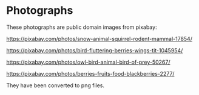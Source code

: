 # Photographs

These photographs are public domain images from pixabay:

https://pixabay.com/photos/snow-animal-squirrel-rodent-mammal-17854/

https://pixabay.com/photos/bird-fluttering-berries-wings-tit-1045954/

https://pixabay.com/photos/owl-bird-animal-bird-of-prey-50267/

https://pixabay.com/photos/berries-fruits-food-blackberries-2277/

They have been converted to png files.
